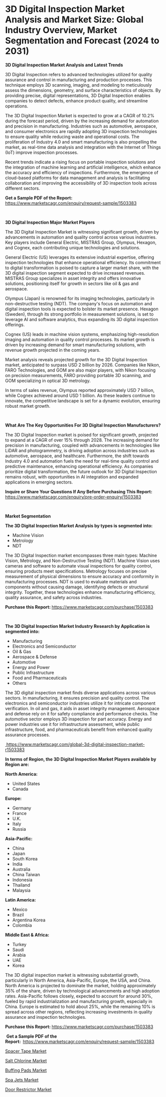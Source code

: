 <p><h1>3D Digital Inspection Market Analysis and Market Size: Global Industry Overview, Market Segmentation and Forecast (2024 to 2031)</h1></p><p><strong>3D Digital Inspection Market Analysis and Latest Trends</strong></p>
<p><p>3D Digital Inspection refers to advanced technologies utilized for quality assurance and control in manufacturing and production processes. This technique employs 3D scanning, imaging, and modeling to meticulously assess the dimensions, geometry, and surface characteristics of objects. By providing precise, digital representations, 3D Digital Inspection enables companies to detect defects, enhance product quality, and streamline operations.</p><p>The 3D Digital Inspection Market is expected to grow at a CAGR of 10.2% during the forecast period, driven by the increasing demand for automation and precision in manufacturing. Industries such as automotive, aerospace, and consumer electronics are rapidly adopting 3D inspection technologies to ensure quality while reducing waste and operational costs. The proliferation of Industry 4.0 and smart manufacturing is also propelling the market, as real-time data analysis and integration with the Internet of Things (IoT) improve inspection processes.</p><p>Recent trends indicate a rising focus on portable inspection solutions and the integration of machine learning and artificial intelligence, which enhance the accuracy and efficiency of inspections. Furthermore, the emergence of cloud-based platforms for data management and analysis is facilitating collaboration and improving the accessibility of 3D inspection tools across different sectors.</p></p>
<p><strong>Get a Sample PDF of the Report:&nbsp;</strong> <a href="https://www.marketscagr.com/enquiry/request-sample/1503383?utm_campaign=1895&utm_medium=2&utm_source=Github&utm_content=ia&utm_term=27122024&utm_id=3d-digital-inspection">https://www.marketscagr.com/enquiry/request-sample/1503383</a></p>
<p>&nbsp;</p>
<p><strong>3D Digital Inspection Major Market Players</strong></p>
<p><p>The 3D Digital Inspection Market is witnessing significant growth, driven by advancements in automation and quality control across various industries. Key players include General Electric, MISTRAS Group, Olympus, Hexagon, and Cognex, each contributing unique technologies and solutions.</p><p>General Electric (US) leverages its extensive industrial expertise, offering inspection technologies that enhance operational efficiency. Its commitment to digital transformation is poised to capture a larger market share, with the 3D digital inspection segment expected to drive increased revenues. MISTRAS Group specializes in asset integrity and offers innovative solutions, positioning itself for growth in sectors like oil & gas and aerospace.</p><p>Olympus (Japan) is renowned for its imaging technologies, particularly in non-destructive testing (NDT). The company's focus on automation and digital inspection tools is expected to bolster its market presence. Hexagon (Sweden), through its strong portfolio in measurement solutions, is set to leverage AI and software analytics, thus expanding its 3D digital inspection offerings.</p><p>Cognex (US) leads in machine vision systems, emphasizing high-resolution imaging and automation in quality control processes. Its market growth is driven by increasing demand for smart manufacturing solutions, with revenue growth projected in the coming years.</p><p>Market analysis reveals projected growth for the 3D Digital Inspection market, anticipated to surpass USD 2 billion by 2026. Companies like Nikon, FARO Technologies, and GOM are also major players, with Nikon focusing on precision measurements, FARO providing portable 3D scanning, and GOM specializing in optical 3D metrology.</p><p>In terms of sales revenue, Olympus reported approximately USD 7 billion, while Cognex achieved around USD 1 billion. As these leaders continue to innovate, the competitive landscape is set for a dynamic evolution, ensuring robust market growth.</p></p>
<p>&nbsp;</p>
<p><strong>What Are The Key Opportunities For 3D Digital Inspection Manufacturers?</strong></p>
<p><p>The 3D Digital Inspection market is poised for significant growth, projected to expand at a CAGR of over 15% through 2028. The increasing demand for precision in manufacturing, coupled with advancements in technologies like LiDAR and photogrammetry, is driving adoption across industries such as automotive, aerospace, and healthcare. Furthermore, the shift towards Industry 4.0 and automation fuels the need for real-time quality control and predictive maintenance, enhancing operational efficiency. As companies prioritize digital transformation, the future outlook for 3D Digital Inspection remains robust, with opportunities in AI integration and expanded applications in emerging sectors.</p></p>
<p><strong>Inquire or Share Your Questions If Any Before Purchasing This Report:</strong> <a href="https://www.marketscagr.com/enquiry/pre-order-enquiry/1503383?utm_campaign=1895&utm_medium=2&utm_source=Github&utm_content=ia&utm_term=27122024&utm_id=3d-digital-inspection">https://www.marketscagr.com/enquiry/pre-order-enquiry/1503383</a></p>
<p>&nbsp;</p>
<p><strong>Market Segmentation</strong></p>
<p><strong>The 3D Digital Inspection Market Analysis by types is segmented into:</strong></p>
<p><ul><li>Machine Vision</li><li>Metrology</li><li>NDT</li></ul></p>
<p><p>The 3D Digital Inspection market encompasses three main types: Machine Vision, Metrology, and Non-Destructive Testing (NDT). Machine Vision uses cameras and software to automate visual inspections for quality control, ensuring products meet specifications. Metrology focuses on precise measurement of physical dimensions to ensure accuracy and conformity in manufacturing processes. NDT is used to evaluate materials and components without causing damage, identifying defects or structural integrity. Together, these technologies enhance manufacturing efficiency, quality assurance, and safety across industries.</p></p>
<p><strong>Purchase this Report:&nbsp;</strong><a href="https://www.marketscagr.com/purchase/1503383?utm_campaign=1895&utm_medium=2&utm_source=Github&utm_content=ia&utm_term=27122024&utm_id=3d-digital-inspection">https://www.marketscagr.com/purchase/1503383</a></p>
<p>&nbsp;</p>
<p><strong>The 3D Digital Inspection Market Industry Research by Application is segmented into:</strong></p>
<p><ul><li>Manufacturing</li><li>Electronics and Semiconductor</li><li>Oil & Gas</li><li>Aerospace & Defense</li><li>Automotive</li><li>Energy and Power</li><li>Public Infrastructure</li><li>Food and Pharmaceuticals</li><li>Others</li></ul></p>
<p><p>The 3D digital inspection market finds diverse applications across various sectors. In manufacturing, it ensures precision and quality control. The electronics and semiconductor industries utilize it for intricate component verification. In oil and gas, it aids in asset integrity management. Aerospace and defense rely on it for safety compliance and performance checks. The automotive sector employs 3D inspection for part accuracy. Energy and power industries use it for infrastructure assessment, while public infrastructure, food, and pharmaceuticals benefit from enhanced quality assurance processes.</p></p>
<p><a href="https://www.marketscagr.com/global-3d-digital-inspection-market-r1503383?utm_campaign=1895&utm_medium=2&utm_source=Github&utm_content=ia&utm_term=27122024&utm_id=3d-digital-inspection">&nbsp;https://www.marketscagr.com/global-3d-digital-inspection-market-r1503383</a></p>
<p><strong>In terms of Region, the 3D Digital Inspection Market Players available by Region are:</strong></p>
<p>
    <p> <strong> North America: </strong>
        <ul>
            <li>United States</li>
            <li>Canada</li>
        </ul>
        </p> 
    <p> <strong> Europe: </strong>
        <ul>
            <li>Germany</li>
            <li>France</li>
            <li>U.K.</li>
            <li>Italy</li>
            <li>Russia</li>
        </ul>
        </p> 
    <p> <strong> Asia-Pacific: </strong>
        <ul>
            <li>China</li>
            <li>Japan</li>
            <li>South Korea</li>
            <li>India</li>
            <li>Australia</li>
            <li>China Taiwan</li>
            <li>Indonesia</li>
            <li>Thailand</li>
            <li>Malaysia</li>
        </ul>
        </p> 
    <p> <strong> Latin America: </strong>
        <ul>
            <li>Mexico</li>
            <li>Brazil</li>
            <li>Argentina Korea</li>
            <li>Colombia</li>
        </ul>
        </p> 
    <p> <strong> Middle East & Africa: </strong>
        <ul>
            <li>Turkey</li>
            <li>Saudi</li>
            <li>Arabia</li>
            <li>UAE</li>
            <li>Korea</li>
        </ul>
    </p>
    </p>
<p><p>The 3D digital inspection market is witnessing substantial growth, particularly in North America, Asia-Pacific, Europe, the USA, and China. North America is projected to dominate the market, holding approximately 35% of the share, driven by technological advancements and high adoption rates. Asia-Pacific follows closely, expected to account for around 30%, fueled by rapid industrialization and manufacturing growth, especially in China. Europe is estimated to hold about 25%, while the remaining 10% is spread across other regions, reflecting increasing investments in quality assurance and inspection technologies.</p></p>
<p><strong>Purchase this Report: </strong><a href="https://www.marketscagr.com/purchase/1503383?utm_campaign=1895&utm_medium=2&utm_source=Github&utm_content=ia&utm_term=27122024&utm_id=3d-digital-inspection">https://www.marketscagr.com/purchase/1503383</a></p>
<p>&nbsp;<strong>Get a Sample PDF of the Report:&nbsp;&nbsp;</strong><a href="https://www.marketscagr.com/enquiry/request-sample/1503383?utm_campaign=1895&utm_medium=2&utm_source=Github&utm_content=ia&utm_term=27122024&utm_id=3d-digital-inspection">https://www.marketscagr.com/enquiry/request-sample/1503383</a></p>
<p><strong></strong></p>
<p><p><a href="https://www.linkedin.com/pulse/comprehensive-spacer-tape-market-report-2024-2031-size-share-dapif?utm_campaign=1895&utm_medium=2&utm_source=Github&utm_content=ia&utm_term=27122024&utm_id=3d-digital-inspection">Spacer Tape Market</a></p><p><a href="https://www.linkedin.com/pulse/a-mkt-nova-vc8zf?utm_campaign=1895&utm_medium=2&utm_source=Github&utm_content=ia&utm_term=27122024&utm_id=3d-digital-inspection">Salt Chlorine Market</a></p><p><a href="https://www.linkedin.com/pulse/a-mkt-nova-vc8zf?utm_campaign=1895&utm_medium=2&utm_source=Github&utm_content=ia&utm_term=27122024&utm_id=3d-digital-inspection">Buffing Pads Market</a></p><p><a href="https://www.linkedin.com/pulse/spa-jets-industry-forecast-market-shifts-strategic-imperatives-ahbwe?utm_campaign=1895&utm_medium=2&utm_source=Github&utm_content=ia&utm_term=27122024&utm_id=3d-digital-inspection">Spa Jets Market</a></p><p><a href="https://www.linkedin.com/pulse/c-glance-reports-anmec?utm_campaign=1895&utm_medium=2&utm_source=Github&utm_content=ia&utm_term=27122024&utm_id=3d-digital-inspection">Door Restrictor Market</a></p></p>